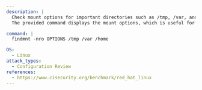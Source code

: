 ```yaml
---
description: |
  Check mount options for important directories such as /tmp, /var, and /home on a Linux system.
  The provided command displays the mount options, which is useful for configuration review and ensuring security best practices (e.g., nodev, noexec, nosuid).

command: |
  findmnt -nro OPTIONS /tmp /var /home

OS:
  - Linux
attack_types:
  - Configuration Review
references:
  - https://www.cisecurity.org/benchmark/red_hat_linux
---
```

